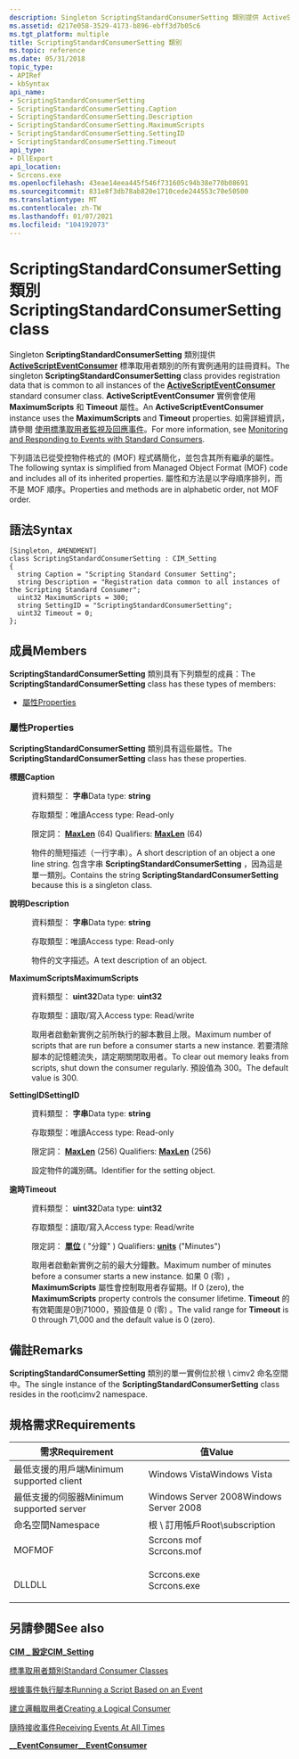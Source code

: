 ```yaml
---
description: Singleton ScriptingStandardConsumerSetting 類別提供 ActiveScriptEventConsumer 標準取用者類別的所有實例通用的註冊資料。
ms.assetid: d217e058-3529-4173-b896-ebff3d7b05c6
ms.tgt_platform: multiple
title: ScriptingStandardConsumerSetting 類別
ms.topic: reference
ms.date: 05/31/2018
topic_type:
- APIRef
- kbSyntax
api_name:
- ScriptingStandardConsumerSetting
- ScriptingStandardConsumerSetting.Caption
- ScriptingStandardConsumerSetting.Description
- ScriptingStandardConsumerSetting.MaximumScripts
- ScriptingStandardConsumerSetting.SettingID
- ScriptingStandardConsumerSetting.Timeout
api_type:
- DllExport
api_location:
- Scrcons.exe
ms.openlocfilehash: 43eae14eea445f546f731605c94b38e770b08691
ms.sourcegitcommit: 831e8f3db78ab820e1710cede244553c70e50500
ms.translationtype: MT
ms.contentlocale: zh-TW
ms.lasthandoff: 01/07/2021
ms.locfileid: "104192073"
---
```

# <a name="scriptingstandardconsumersetting-class"></a><span data-ttu-id="3b549-103">ScriptingStandardConsumerSetting 類別</span><span class="sxs-lookup"><span data-stu-id="3b549-103">ScriptingStandardConsumerSetting class</span></span>

<span data-ttu-id="3b549-104">Singleton **ScriptingStandardConsumerSetting** 類別提供 [**ActiveScriptEventConsumer**](activescripteventconsumer.md) 標準取用者類別的所有實例通用的註冊資料。</span><span class="sxs-lookup"><span data-stu-id="3b549-104">The singleton **ScriptingStandardConsumerSetting** class provides registration data that is common to all instances of the [**ActiveScriptEventConsumer**](activescripteventconsumer.md) standard consumer class.</span></span> <span data-ttu-id="3b549-105">**ActiveScriptEventConsumer** 實例會使用 **MaximumScripts** 和 **Timeout** 屬性。</span><span class="sxs-lookup"><span data-stu-id="3b549-105">An **ActiveScriptEventConsumer** instance uses the **MaximumScripts** and **Timeout** properties.</span></span> <span data-ttu-id="3b549-106">如需詳細資訊，請參閱 [使用標準取用者監視及回應事件](monitoring-and-responding-to-events-with-standard-consumers.md)。</span><span class="sxs-lookup"><span data-stu-id="3b549-106">For more information, see [Monitoring and Responding to Events with Standard Consumers](monitoring-and-responding-to-events-with-standard-consumers.md).</span></span>

<span data-ttu-id="3b549-107">下列語法已從受控物件格式的 (MOF) 程式碼簡化，並包含其所有繼承的屬性。</span><span class="sxs-lookup"><span data-stu-id="3b549-107">The following syntax is simplified from Managed Object Format (MOF) code and includes all of its inherited properties.</span></span> <span data-ttu-id="3b549-108">屬性和方法是以字母順序排列，而不是 MOF 順序。</span><span class="sxs-lookup"><span data-stu-id="3b549-108">Properties and methods are in alphabetic order, not MOF order.</span></span>

## <a name="syntax"></a><span data-ttu-id="3b549-109">語法</span><span class="sxs-lookup"><span data-stu-id="3b549-109">Syntax</span></span>

``` syntax
[Singleton, AMENDMENT]
class ScriptingStandardConsumerSetting : CIM_Setting
{
  string Caption = "Scripting Standard Consumer Setting";
  string Description = "Registration data common to all instances of the Scripting Standard Consumer";
  uint32 MaximumScripts = 300;
  string SettingID = "ScriptingStandardConsumerSetting";
  uint32 Timeout = 0;
};
```

## <a name="members"></a><span data-ttu-id="3b549-110">成員</span><span class="sxs-lookup"><span data-stu-id="3b549-110">Members</span></span>

<span data-ttu-id="3b549-111">**ScriptingStandardConsumerSetting** 類別具有下列類型的成員：</span><span class="sxs-lookup"><span data-stu-id="3b549-111">The **ScriptingStandardConsumerSetting** class has these types of members:</span></span>

-   [<span data-ttu-id="3b549-112">屬性</span><span class="sxs-lookup"><span data-stu-id="3b549-112">Properties</span></span>](#properties)

### <a name="properties"></a><span data-ttu-id="3b549-113">屬性</span><span class="sxs-lookup"><span data-stu-id="3b549-113">Properties</span></span>

<span data-ttu-id="3b549-114">**ScriptingStandardConsumerSetting** 類別具有這些屬性。</span><span class="sxs-lookup"><span data-stu-id="3b549-114">The **ScriptingStandardConsumerSetting** class has these properties.</span></span>

<dl> <dt>

<span data-ttu-id="3b549-115">**標題**</span><span class="sxs-lookup"><span data-stu-id="3b549-115">**Caption**</span></span>
</dt> <dd> <dl> <dt>

<span data-ttu-id="3b549-116">資料類型： **字串**</span><span class="sxs-lookup"><span data-stu-id="3b549-116">Data type: **string**</span></span>
</dt> <dt>

<span data-ttu-id="3b549-117">存取類型：唯讀</span><span class="sxs-lookup"><span data-stu-id="3b549-117">Access type: Read-only</span></span>
</dt> <dt>

<span data-ttu-id="3b549-118">限定詞： [**MaxLen**](standard-qualifiers.md) (64) </span><span class="sxs-lookup"><span data-stu-id="3b549-118">Qualifiers: [**MaxLen**](standard-qualifiers.md) (64)</span></span>
</dt> </dl>

<span data-ttu-id="3b549-119">物件的簡短描述（一行字串）。</span><span class="sxs-lookup"><span data-stu-id="3b549-119">A short description of an object a one line string.</span></span> <span data-ttu-id="3b549-120">包含字串 **ScriptingStandardConsumerSetting** ，因為這是單一類別。</span><span class="sxs-lookup"><span data-stu-id="3b549-120">Contains the string **ScriptingStandardConsumerSetting** because this is a singleton class.</span></span>

</dd> <dt>

<span data-ttu-id="3b549-121">**說明**</span><span class="sxs-lookup"><span data-stu-id="3b549-121">**Description**</span></span>
</dt> <dd> <dl> <dt>

<span data-ttu-id="3b549-122">資料類型： **字串**</span><span class="sxs-lookup"><span data-stu-id="3b549-122">Data type: **string**</span></span>
</dt> <dt>

<span data-ttu-id="3b549-123">存取類型：唯讀</span><span class="sxs-lookup"><span data-stu-id="3b549-123">Access type: Read-only</span></span>
</dt> </dl>

<span data-ttu-id="3b549-124">物件的文字描述。</span><span class="sxs-lookup"><span data-stu-id="3b549-124">A text description of an object.</span></span>

</dd> <dt>

<span data-ttu-id="3b549-125">**MaximumScripts**</span><span class="sxs-lookup"><span data-stu-id="3b549-125">**MaximumScripts**</span></span>
</dt> <dd> <dl> <dt>

<span data-ttu-id="3b549-126">資料類型： **uint32**</span><span class="sxs-lookup"><span data-stu-id="3b549-126">Data type: **uint32**</span></span>
</dt> <dt>

<span data-ttu-id="3b549-127">存取類型：讀取/寫入</span><span class="sxs-lookup"><span data-stu-id="3b549-127">Access type: Read/write</span></span>
</dt> </dl>

<span data-ttu-id="3b549-128">取用者啟動新實例之前所執行的腳本數目上限。</span><span class="sxs-lookup"><span data-stu-id="3b549-128">Maximum number of scripts that are run before a consumer starts a new instance.</span></span> <span data-ttu-id="3b549-129">若要清除腳本的記憶體流失，請定期關閉取用者。</span><span class="sxs-lookup"><span data-stu-id="3b549-129">To clear out memory leaks from scripts, shut down the consumer regularly.</span></span> <span data-ttu-id="3b549-130">預設值為 300。</span><span class="sxs-lookup"><span data-stu-id="3b549-130">The default value is 300.</span></span>

</dd> <dt>

<span data-ttu-id="3b549-131">**SettingID**</span><span class="sxs-lookup"><span data-stu-id="3b549-131">**SettingID**</span></span>
</dt> <dd> <dl> <dt>

<span data-ttu-id="3b549-132">資料類型： **字串**</span><span class="sxs-lookup"><span data-stu-id="3b549-132">Data type: **string**</span></span>
</dt> <dt>

<span data-ttu-id="3b549-133">存取類型：唯讀</span><span class="sxs-lookup"><span data-stu-id="3b549-133">Access type: Read-only</span></span>
</dt> <dt>

<span data-ttu-id="3b549-134">限定詞： [**MaxLen**](standard-qualifiers.md) (256) </span><span class="sxs-lookup"><span data-stu-id="3b549-134">Qualifiers: [**MaxLen**](standard-qualifiers.md) (256)</span></span>
</dt> </dl>

<span data-ttu-id="3b549-135">設定物件的識別碼。</span><span class="sxs-lookup"><span data-stu-id="3b549-135">Identifier for the setting object.</span></span>

</dd> <dt>

<span data-ttu-id="3b549-136">**逾時**</span><span class="sxs-lookup"><span data-stu-id="3b549-136">**Timeout**</span></span>
</dt> <dd> <dl> <dt>

<span data-ttu-id="3b549-137">資料類型： **uint32**</span><span class="sxs-lookup"><span data-stu-id="3b549-137">Data type: **uint32**</span></span>
</dt> <dt>

<span data-ttu-id="3b549-138">存取類型：讀取/寫入</span><span class="sxs-lookup"><span data-stu-id="3b549-138">Access type: Read/write</span></span>
</dt> <dt>

<span data-ttu-id="3b549-139">限定詞： [**單位**](standard-qualifiers.md) ( "分鐘" ) </span><span class="sxs-lookup"><span data-stu-id="3b549-139">Qualifiers: [**units**](standard-qualifiers.md) ("Minutes")</span></span>
</dt> </dl>

<span data-ttu-id="3b549-140">取用者啟動新實例之前的最大分鐘數。</span><span class="sxs-lookup"><span data-stu-id="3b549-140">Maximum number of minutes before a consumer starts a new instance.</span></span> <span data-ttu-id="3b549-141">如果 0 (零) ， **MaximumScripts** 屬性會控制取用者存留期。</span><span class="sxs-lookup"><span data-stu-id="3b549-141">If 0 (zero), the **MaximumScripts** property controls the consumer lifetime.</span></span> <span data-ttu-id="3b549-142">**Timeout** 的有效範圍是0到71000，預設值是 0 (零) 。</span><span class="sxs-lookup"><span data-stu-id="3b549-142">The valid range for **Timeout** is 0 through 71,000 and the default value is 0 (zero).</span></span>

</dd> </dl>

## <a name="remarks"></a><span data-ttu-id="3b549-143">備註</span><span class="sxs-lookup"><span data-stu-id="3b549-143">Remarks</span></span>

<span data-ttu-id="3b549-144">**ScriptingStandardConsumerSetting** 類別的單一實例位於根 \\ cimv2 命名空間中。</span><span class="sxs-lookup"><span data-stu-id="3b549-144">The single instance of the **ScriptingStandardConsumerSetting** class resides in the root\\cimv2 namespace.</span></span>

## <a name="requirements"></a><span data-ttu-id="3b549-145">規格需求</span><span class="sxs-lookup"><span data-stu-id="3b549-145">Requirements</span></span>



| <span data-ttu-id="3b549-146">需求</span><span class="sxs-lookup"><span data-stu-id="3b549-146">Requirement</span></span> | <span data-ttu-id="3b549-147">值</span><span class="sxs-lookup"><span data-stu-id="3b549-147">Value</span></span> |
|-------------------------------------|----------------------------------------------------------------------------------------|
| <span data-ttu-id="3b549-148">最低支援的用戶端</span><span class="sxs-lookup"><span data-stu-id="3b549-148">Minimum supported client</span></span><br/> | <span data-ttu-id="3b549-149">Windows Vista</span><span class="sxs-lookup"><span data-stu-id="3b549-149">Windows Vista</span></span><br/>                                                               |
| <span data-ttu-id="3b549-150">最低支援的伺服器</span><span class="sxs-lookup"><span data-stu-id="3b549-150">Minimum supported server</span></span><br/> | <span data-ttu-id="3b549-151">Windows Server 2008</span><span class="sxs-lookup"><span data-stu-id="3b549-151">Windows Server 2008</span></span><br/>                                                         |
| <span data-ttu-id="3b549-152">命名空間</span><span class="sxs-lookup"><span data-stu-id="3b549-152">Namespace</span></span><br/>                | <span data-ttu-id="3b549-153">根 \\ 訂用帳戶</span><span class="sxs-lookup"><span data-stu-id="3b549-153">Root\\subscription</span></span><br/>                                                          |
| <span data-ttu-id="3b549-154">MOF</span><span class="sxs-lookup"><span data-stu-id="3b549-154">MOF</span></span><br/>                      | <dl> <span data-ttu-id="3b549-155"><dt>Scrcons mof</dt></span><span class="sxs-lookup"><span data-stu-id="3b549-155"><dt>Scrcons.mof</dt></span></span> </dl> |
| <span data-ttu-id="3b549-156">DLL</span><span class="sxs-lookup"><span data-stu-id="3b549-156">DLL</span></span><br/>                      | <dl> <span data-ttu-id="3b549-157"><dt>Scrcons.exe</dt></span><span class="sxs-lookup"><span data-stu-id="3b549-157"><dt>Scrcons.exe</dt></span></span> </dl> |



## <a name="see-also"></a><span data-ttu-id="3b549-158">另請參閱</span><span class="sxs-lookup"><span data-stu-id="3b549-158">See also</span></span>

<dl> <dt>

[<span data-ttu-id="3b549-159">**CIM \_ 設定**</span><span class="sxs-lookup"><span data-stu-id="3b549-159">**CIM\_Setting**</span></span>](/windows/desktop/CIMWin32Prov/cim-setting)
</dt> <dt>

[<span data-ttu-id="3b549-160">標準取用者類別</span><span class="sxs-lookup"><span data-stu-id="3b549-160">Standard Consumer Classes</span></span>](standard-consumer-classes.md)
</dt> <dt>

[<span data-ttu-id="3b549-161">根據事件執行腳本</span><span class="sxs-lookup"><span data-stu-id="3b549-161">Running a Script Based on an Event</span></span>](running-a-script-based-on-an-event.md)
</dt> <dt>

[<span data-ttu-id="3b549-162">建立邏輯取用者</span><span class="sxs-lookup"><span data-stu-id="3b549-162">Creating a Logical Consumer</span></span>](creating-a-logical-consumer.md)
</dt> <dt>

[<span data-ttu-id="3b549-163">隨時接收事件</span><span class="sxs-lookup"><span data-stu-id="3b549-163">Receiving Events At All Times</span></span>](receiving-events-at-all-times.md)
</dt> <dt>

[<span data-ttu-id="3b549-164">**\_\_EventConsumer**</span><span class="sxs-lookup"><span data-stu-id="3b549-164">**\_\_EventConsumer**</span></span>](--eventconsumer.md)
</dt> </dl>

 

